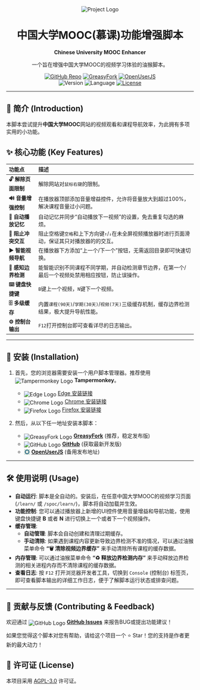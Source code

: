 <div align="center">
  <img src="https://edu-image.nosdn.127.net/32a8dd2a-b9aa-4ec9-abd5-66cd8751befb.png?imageView&quality=100" width="128" height="128" alt="Project Logo">
  <h1>中国大学MOOC(慕课)功能增强脚本</h1>
  <p><strong>Chinese University MOOC Enhancer</strong></p>
  <p>一个旨在增强中国大学MOOC的视频学习体验的油猴脚本。</p>
  
  <p>
    <a href="https://github.com/zhumengstarsandsea/Chinese_University_MOOC_Enhancer">
      <img src="https://img.shields.io/badge/GitHub-仓库-blue?style=flat-square&logo=github" alt="GitHub Repo"></a>
    </a>
    <a href="https://greasyfork.org/zh-CN/scripts/543440-%E4%B8%AD%E5%9B%BD%E5%A4%A7%E5%AD%A6mooc-%E6%85%95%E8%AF%BE-%E5%8A%9F%E8%83%BD%E5%A2%9E%E5%BC%BA-chinese-university-mooc-enhancer"> <img src="https://img.shields.io/badge/GreasyFork-发布-green?style=flat-square&logo=git" alt="GreasyFork"></a>
    </a>
    <a href="https://openuserjs.org/scripts/your-username/your-script-name"> <img src="https://img.shields.io/badge/OpenUserJS-发布-orange?style=flat-square&logo=javascript" alt="OpenUserJS"></a>
    </a>
    <br>
    <img src="https://img.shields.io/github/package-json/v/zhumengstarsandsea/Chinese_University_MOOC_Enhancer?style=flat-square" alt="Version">
    </a>
    <img src="https://img.shields.io/badge/JavaScript-100%25-yellow?style=flat-square" alt="Language">
    <a href="https://github.com/zhumengstarsandsea/Chinese_University_MOOC_Enhancer/blob/main/LICENSE">
      <img src="https://img.shields.io/github/license/zhumengstarsandsea/Chinese_University_MOOC_Enhancer?style=flat-square" alt="License">
    </a>
  </p>
</div>

---

## 📖 简介 (Introduction)

本脚本尝试提升**中国大学MOOC**网站的视频观看和课程导航效率，为此拥有多项实用的小功能。

## ✨ 核心功能 (Key Features)

| 功能点 | 描述 |
| :--- | :--- |
| **🔓 解除页面限制** | 解除网站对`鼠标右键`的限制。 |
| **🔊 音量增强控制** | 在播放器顶部添加音量增益控件，允许将音量放大到超过100%，解决课程音量过小问题。 |
| **🧠 自动播放记忆** | 自动记忆并同步“自动播放下一视频”的设置，免去重复勾选的麻烦。 |
| **🚫 阻止冲突交互** | 阻止空格键`空格`和上下方向键`↑`/`↓`在未全屏视频播放器时进行页面滑动，保证其只对播放器的的交互。  |
| **▶️ 智能视频导航** | 在播放器下方添加“上一个/下一个”按钮，无需返回目录即可快速切换。 |
| **🎯 感知边界检测** | 能智能识别不同课程不同学期，并自动检测章节边界，在第一个/最后一个视频处禁用相应按钮，防止误操作。 |
| **⌨️ 键盘快捷键** | `B`键上一个视频，`N`键下一个视频。 |
| **🗄️ 多级缓存** | 内置`课程(90天)`/`学期(30天)`/`视频(7天)`三级缓存机制，缓存边界检测结果，极大提升导航性能。 |
| **⚙️ 控制台输出** | `F12`打开控制台即可查看详尽的日志输出。 |

---

## 🚀 安装 (Installation)

1.  首先，您的浏览器需要安装一个用户脚本管理器。推荐使用 <img src="https://www.tampermonkey.net/images/icon.png" height="16" alt="Tampermonkey Logo" style="vertical-align: -0.2em;"> **Tampermonkey**。
    * <img src="https://upload.wikimedia.org/wikipedia/commons/9/98/Microsoft_Edge_logo_%282019%29.svg" height="16" alt="Edge Logo" style="vertical-align: -0.2em;"> [Edge 安装链接](https://microsoftedge.microsoft.com/addons/detail/tampermonkey/iikmkjmpaadaobahmlepeloendndfphd)
    * <img src="https://upload.wikimedia.org/wikipedia/commons/e/e1/Google_Chrome_icon_%28February_2022%29.svg" height="16" alt="Chrome Logo" style="vertical-align: -0.2em;"> [Chrome 安装链接](https://chrome.google.com/webstore/detail/tampermonkey/dhdgffkkebhmkfjojejmpbldmpobfkfo)
    * <img src="https://upload.wikimedia.org/wikipedia/commons/a/a0/Firefox_logo%2C_2019.svg" height="16" alt="Firefox Logo" style="vertical-align: -0.2em;"> [Firefox 安装链接](https://addons.mozilla.org/firefox/addon/tampermonkey/)

3.  然后，从以下任一地址安装本脚本：

    *  <img src="https://github.com/greasyfork-org/greasyfork/blob/main/public/images/blacklogo32.png" height="16" alt="GreasyFork Logo" style="vertical-align: -0.2em;"> **[GreasyFork](https://greasyfork.org/zh-CN/scripts/543440-%E4%B8%AD%E5%9B%BD%E5%A4%A7%E5%AD%A6mooc-%E6%85%95%E8%AF%BE-%E5%8A%9F%E8%83%BD%E5%A2%9E%E5%BC%BA-chinese-university-mooc-enhancer)** (推荐，稳定发布版)
    * <img src="https://github.com/fluidicon.png" height="16" alt="GitHub Logo" style="vertical-align: -0.2em;"> **[GitHub](https://github.com/zhumengstarsandsea/Chinese_University_MOOC_Enhancer/releases/tag/new)** (获取最新开发版)
    *  <img src="https://github.com/OpenUserJS/OpenUserJS.org/blob/master/public/images/favicon32.png" height="16" alt="OpenUserJS Logo" style="vertical-align: -0.2em;"> **[OpenUserJS](https://openuserjs.org/scripts/your-username/your-script-name)** (备用发布地址)
---

## 🛠️ 使用说明 (Usage)

-   **自动运行**: 脚本是全自动的。安装后，在任意中国大学MOOC的视频学习页面 (`/learn/` 或 `/spoc/learn/`)，脚本将自动加载并生效。
-   **功能控制**: 您可以通过播放器上新增的UI控件使用音量增益和导航功能，使用键盘快捷键 **B** 或者 **N** 进行切换上一个或者下一个视频操作。
-   **缓存管理**:
    -   **自动管理**: 脚本会自动创建和清理过期缓存。
    -   **手动清除**: 如果遇到课程内容更新导致边界检测不准的情况，可以通过油猴菜单命令 **“🗑️ 清除视频边界缓存”** 来手动清除所有课程的缓存数据。
-   **内存管理**: 可以通过油猴菜单命令 **“♻️ 释放边界检测内存”** 来手动释放边界检测的相关进程内存而不清除课程的缓存数据。
-   **查看日志**: 按 `F12` 打开浏览器开发者工具，切换到 `Console` (控制台) 标签页，即可查看脚本输出的详细工作日志，便于了解脚本运行状态或排查问题。

---

## 🤝 贡献与反馈 (Contributing & Feedback)

欢迎通过 <img src="https://github.com/fluidicon.png" height="16" alt="GitHub Logo" style="vertical-align: -0.2em;"> **[GitHub Issues](https://github.com/zhumengstarsandsea/Chinese_University_MOOC_Enhancer/issues)** 来报告BUG或提出功能建议！

如果您觉得这个脚本对您有帮助，请给这个项目一个 ⭐ Star！您的支持是作者更新的最大动力！

## 📄 许可证 (License)

本项目采用 [AGPL-3.0](https://github.com/zhumengstarsandsea/Chinese_University_MOOC_Enhancer/blob/main/LICENSE) 许可证。
